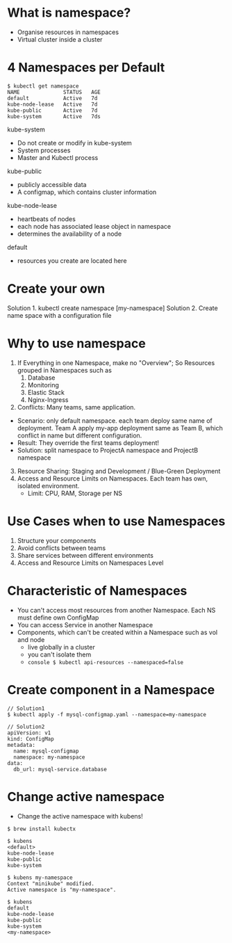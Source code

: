 # What is namespace?
- Organise resources in namespaces
- Virtual cluster inside a cluster

# 4 Namespaces per Default
```console
$ kubectl get namespace
NAME              STATUS   AGE
default           Active   7d
kube-node-lease   Active   7d
kube-public       Active   7d
kube-system       Active   7ds
```

kube-system
- Do not create or modify in kube-system
- System processes
- Master and Kubectl process

kube-public
- publicly accessible data
- A configmap, which contains cluster information

kube-node-lease
- heartbeats of nodes
- each node has associated lease object in namespace
- determines the availability of a node

default
- resources you create are located here

# Create your own
Solution 1. kubectl create namespace [my-namespace]
Solution 2. Create name space with a configuration file

# Why to use namespace
1. If Everything in one Namespace, make no "Overview"; So Resources grouped in Namespaces such as
   1. Database
   2. Monitoring
   3. Elastic Stack
   4. Nginx-Ingress
2. Conflicts: Many teams, same application.
  - Scenario: only default namespace. each team deploy same name of deployment. Team A apply my-app deployment same as Team B, which conflict in name but different configuration.
  - Result: They override the first teams deployment!
  - Solution: split namespace to ProjectA namespace and ProjectB namespace
3. Resource Sharing: Staging and Development / Blue-Green Deployment
4. Access and Resource Limits on Namespaces. Each team has own, isolated environment.
   - Limit: CPU, RAM, Storage per NS

# Use Cases when to use Namespaces
1. Structure your components
2. Avoid conflicts between teams
3. Share services between different environments
4. Access and Resource Limits on Namespaces Level

# Characteristic of Namespaces
- You can't access most resources from another Namespace. Each NS must define own ConfigMap
- You can access Service in another Namespace
- Components, which can't be created within a Namespace such as vol and node
  - live globally in a cluster
  - you can't isolate them
  - ```console $ kubectl api-resources --namespaced=false```

# Create component in a Namespace
```console
// Solution1
$ kubectl apply -f mysql-configmap.yaml --namespace=my-namespace

// Solution2
apiVersion: v1
kind: ConfigMap
metadata:
  name: mysql-configmap
  namespace: my-namespace
data:
  db_url: mysql-service.database
```
# Change active namespace
- Change the active namespace with kubens!

```console
$ brew install kubectx

$ kubens                        
<default>
kube-node-lease
kube-public
kube-system

$ kubens my-namespace                  
Context "minikube" modified.
Active namespace is "my-namespace".

$ kubens             
default
kube-node-lease
kube-public
kube-system
<my-namespace>
```